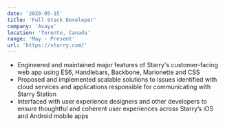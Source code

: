 ```yaml
---
date: '2020-05-15'
title: 'Full Stack Developer'
company: 'Avaya'
location: 'Toronto, Canada'
range: 'May - Present'
url: 'https://starry.com/'
---
```


- Engineered and maintained major features of Starry's customer-facing web app using ES6, Handlebars, Backbone, Marionette and CSS
- Proposed and implemented scalable solutions to issues identified with cloud services and applications responsible for communicating with Starry Station
- Interfaced with user experience designers and other developers to ensure thoughtful and coherent user experiences across Starry’s iOS and Android mobile apps
